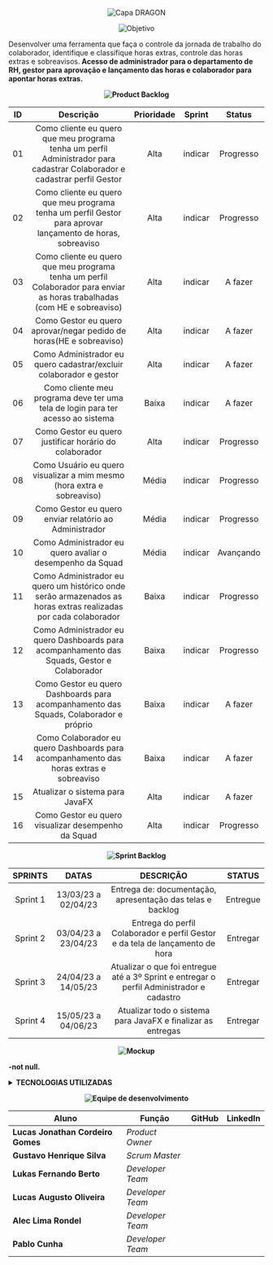 <div align="center">
 
![Capa DRAGON](https://user-images.githubusercontent.com/111617449/226095576-86edb6ff-c411-401a-8347-f37f1b7fe10f.png)
 
</div>

<div align="center">
 
![Objetivo](https://user-images.githubusercontent.com/111617449/226420067-8dd376b4-c7f0-4073-9fa3-b89afe4d7f38.png)
 
</div>

Desenvolver uma ferramenta que faça o controle da jornada de trabalho do colaborador, identifique e classifique horas extras, controle das horas extras e sobreavisos.<b>
Acesso de administrador para o departamento de RH, gestor para aprovação e lançamento das horas e colaborador para apontar horas extras.<b>

<div align="center">
 
![Product Backlog](https://user-images.githubusercontent.com/111617449/226420233-6615cd47-db32-437a-8c34-d13065f930fa.png)
 
 </div>

| ID | Descrição | Prioridade | Sprint | Status |
| :-: | :-----: | :----------: | :---: | :---: |
| 01 | Como cliente eu quero que meu programa tenha um perfil Administrador para cadastrar Colaborador e cadastrar perfil Gestor | Alta | indicar | Progresso |
| 02 | Como cliente eu quero que meu programa tenha um perfil Gestor para aprovar lançamento de horas, sobreaviso | Alta | indicar |  Progresso |
| 03 | Como cliente eu quero que meu programa tenha um perfil Colaborador para enviar as horas trabalhadas (com HE e sobreaviso) | Alta | indicar | A fazer |
| 04 | Como Gestor eu quero aprovar/negar pedido de horas(HE e sobreaviso) | Alta | indicar | A fazer |
| 05 | Como Administrador eu quero cadastrar/excluir colaborador e gestor | Alta | indicar | A fazer |
| 06 | Como cliente meu programa deve ter uma tela de login para ter acesso ao sistema | Baixa | indicar | A fazer |
| 07 | Como Gestor eu quero justificar horário do colaborador | Alta | indicar | Progresso |
| 08 | Como Usuário eu quero visualizar a mim mesmo (hora extra e sobreaviso) | Média | indicar | Progresso |
| 09 | Como Gestor eu quero enviar relatório ao Administrador| Média | indicar | Progresso |
| 10 | Como Administrador eu quero avaliar o desempenho da Squad | Média | indicar | Avançando |
| 11 | Como Administrador eu quero um histórico onde serão armazenados as horas extras realizadas por cada colaborador | Baixa | indicar | Progresso |
| 12 | Como Administrador eu quero Dashboards para acompanhamento das Squads, Gestor e Colaborador | Baixa | indicar | Progresso |
| 13 | Como Gestor eu quero Dashboards para acompanhamento das Squads, Colaborador e próprio | Baixa | indicar | A fazer |
| 14 | Como Colaborador eu quero Dashboards para acompanhamento das horas extras e sobreaviso | Baixa | indicar | A fazer |
| 15 | Atualizar o sistema para JavaFX | Alta | indicar | A fazer |
| 16 | Como Gestor eu quero visualizar desempenho da Squad | Alta | indicar | Progresso |

<div align="center">

![Sprint Backlog](https://user-images.githubusercontent.com/111617449/226683297-18907cc3-257f-451b-872c-a20534c8f223.png)

</div>


| SPRINTS | DATAS | DESCRIÇÃO | STATUS |
|:-------:|:-----:|:---------:|:------:|
| Sprint 1 | 13/03/23 a 02/04/23 | Entrega de: documentação, apresentação das telas e backlog | Entregue |
| Sprint 2 | 03/04/23 a 23/04/23 | Entrega do perfil Colaborador e perfil Gestor e da tela de lançamento de hora | Entregar |
| Sprint 3 | 24/04/23 a 14/05/23 | Atualizar o que foi entregue até a 3º Sprint e entregar o perfil Administrador e cadastro | Entregar |
| Sprint 4 | 15/05/23 a 04/06/23 | Atualizar todo o sistema para JavaFX e finalizar as entregas | Entregar |

<div align="center">

![Mockup](https://user-images.githubusercontent.com/111617449/226683334-0ddb2ed1-9d5b-4c67-a90f-6376e1ff1245.png)
 
 </div>
 
 -not null.
 
<details>
 
 <summary> TECNOLOGIAS UTILIZADAS </summary>
   <ul>
    <li><b>Contato com o cliente</b>
      <ul dir="auto">
      <a href="https://app.slack.com/"><li>Slack <img src="https://cdn-icons-png.flaticon.com/512/2111/2111615.png" height="20"></li></a>
      </ul>
    </li>

         <li><b>Desenvolvimento do projeto</b>
          <ul dir="auto">
           <li>Fluxograma e telas</li>
           <ul>
            <a href="https://www.figma.com/"><li>Figma <img src="https://cdn-icons-png.flaticon.com/512/5968/5968705.png" height="20"></li></a>
           </ul>

          <li>Hospedagem do código e controle de versão</li>
           <ul>
            <a href="https://github.com/"><li>GitHub <img src="https://cdn-icons-png.flaticon.com/512/25/25231.png" height="20"></li></a>
           </ul>

          <li>Desenvolvimento do código</li>
           <ul>
            <a href="https://code.visualstudio.com/"><li>Visual Studio Code <img src="https://cdn.icon-icons.com/icons2/2107/PNG/512/file_type_vscode_icon_130084.png"              height="20"></li></a>
           </ul>

          <li>Linguagens</li>
           <ul>
            <a href="https://www.java.com/pt-BR/"><li>Java <img src="https://cdn-icons-png.flaticon.com/512/226/226777.png" height="20"></li></a>
           </ul>

          <li>Ferramentas</li>
           <ul>
            <a href=""><li>A definir <img src="" height="20"></li></a>
           </ul>

         </ul>
        </li>
         <li><b>Comunicação interna da equipe</b>
          <ul dir="auto">
           <a href="https://discord.com/"><li>Discord <img src="https://logosmarcas.net/wp-content/uploads/2020/12/Discord-Logo.png" height="20"></li></a>
           <a href="https://www.whatsapp.com/?lang=pt_br"><li>Whatsapp <img src="https://imagepng.org/wp-content/uploads/2017/08/whatsapp-icone-1.png" height="20">                    </li></a>
          </ul>
         </ul>
 </summary>
</details>
 
<div align="center">

![Equipe de desenvolvimento](https://user-images.githubusercontent.com/111617449/227279289-39f6f145-321b-4940-8db0-28e12f9007ac.png)

</div>

<table>
<thead>
<tr>
<th>Aluno</th>
<th>Função</th>
<th>GitHub</th>
<th>LinkedIn</th>
</tr>
</thead>
<tbody>

<tr>
<td><strong>Lucas Jonathan Cordeiro Gomes</strong></td>
<td><em>Product Owner</em></td>
<td><a href="https://github.com/lucasjonathangomes"><img src="https://camo.githubusercontent.com/34f11e6964319f34c6c7153d65d7e5a9df4ba3ab0f7ea9a97a1db25c885f1c47/68747470733a2f2f6269742e6c792f336639586f3050" alt="" data-canonical-src="https://bit.ly/3f9Xo0P" style="max-width: 100%;"></a></td>
<td><a href="https://www.linkedin.com/in/lucasjonathancordeirogomes/" rel="nofollow"><img src="https://camo.githubusercontent.com/e804cb8a525c57bff5e5d5d978558cd7497b03c08c7734a1bf6eb9ac7e6b6909/68747470733a2f2f6269742e6c792f3250315a6f674d" alt="" data-canonical-src="https://bit.ly/2P1ZogM" style="max-width: 100%;"></a></td>
</tr>

<tr>
<td><strong>Gustavo Henrique Silva</strong></td>
<td><em>Scrum Master</em></td>
<td><a href="https://github.com/Gustavo394"><img src="https://camo.githubusercontent.com/34f11e6964319f34c6c7153d65d7e5a9df4ba3ab0f7ea9a97a1db25c885f1c47/68747470733a2f2f6269742e6c792f336639586f3050" alt="" data-canonical-src="https://bit.ly/3f9Xo0P" style="max-width: 100%;"></a></td>
<td><a href="https://www.linkedin.com/in/gustavo-h8-silva" rel="nofollow"><img src="https://camo.githubusercontent.com/e804cb8a525c57bff5e5d5d978558cd7497b03c08c7734a1bf6eb9ac7e6b6909/68747470733a2f2f6269742e6c792f3250315a6f674d" alt="" data-canonical-src="https://bit.ly/2P1ZogM" style="max-width: 100%;"></a></td>
</tr>
 
<tr>
<td><strong>Lukas Fernando Berto</strong></td>
<td><em>Developer Team</em></td>
<td><a href="https://github.com/LukasFernando"><img src="https://camo.githubusercontent.com/34f11e6964319f34c6c7153d65d7e5a9df4ba3ab0f7ea9a97a1db25c885f1c47/68747470733a2f2f6269742e6c792f336639586f3050" alt="" data-canonical-src="https://bit.ly/3f9Xo0P" style="max-width: 100%;"></a></td>
<td><a href="https://www.linkedin.com/in/lukas-fernando/" rel="nofollow"><img src="https://camo.githubusercontent.com/e804cb8a525c57bff5e5d5d978558cd7497b03c08c7734a1bf6eb9ac7e6b6909/68747470733a2f2f6269742e6c792f3250315a6f674d" alt="" data-canonical-src="https://bit.ly/2P1ZogM" style="max-width: 100%;"></a></td>
</tr>

<tr>
<td><strong>Lucas Augusto Oliveira</strong></td>
<td><em>Developer Team</em></td>
<td><a href="https://github.com/LucasOliveira321"><img src="https://camo.githubusercontent.com/34f11e6964319f34c6c7153d65d7e5a9df4ba3ab0f7ea9a97a1db25c885f1c47/68747470733a2f2f6269742e6c792f336639586f3050" alt="" data-canonical-src="https://bit.ly/3f9Xo0P" style="max-width: 100%;"></a></td>
<td><a href="https://www.linkedin.com/in/lucas-oliveira-1a1275108/" rel="nofollow"><img src="https://camo.githubusercontent.com/e804cb8a525c57bff5e5d5d978558cd7497b03c08c7734a1bf6eb9ac7e6b6909/68747470733a2f2f6269742e6c792f3250315a6f674d" alt="" data-canonical-src="https://bit.ly/2P1ZogM" style="max-width: 100%;"></a></td>
</tr>

<tr>
<td><strong>Alec Lima Rondel</strong></td>
<td><em>Developer Team</em></td>
<td><a href="https://github.com/aleclr"><img src="https://camo.githubusercontent.com/34f11e6964319f34c6c7153d65d7e5a9df4ba3ab0f7ea9a97a1db25c885f1c47/68747470733a2f2f6269742e6c792f336639586f3050" alt="" data-canonical-src="https://bit.ly/3f9Xo0P" style="max-width: 100%;"></a></td>
<td><a href="https://www.linkedin.com/in/alecrondel/" rel="nofollow"><img src="https://camo.githubusercontent.com/e804cb8a525c57bff5e5d5d978558cd7497b03c08c7734a1bf6eb9ac7e6b6909/68747470733a2f2f6269742e6c792f3250315a6f674d" alt="" data-canonical-src="https://bit.ly/2P1ZogM" style="max-width: 100%;"></a></td>
</tr>

<tr>
<td><strong>Pablo Cunha</strong></td>
<td><em>Developer Team</em></td>
<td><a href="https://github.com/pabloo-cunha"><img src="https://camo.githubusercontent.com/34f11e6964319f34c6c7153d65d7e5a9df4ba3ab0f7ea9a97a1db25c885f1c47/68747470733a2f2f6269742e6c792f336639586f3050" alt="" data-canonical-src="https://bit.ly/3f9Xo0P" style="max-width: 100%;"></a></td>
<td><a href="https://www.linkedin.com/in/pabloo-cunha/" rel="nofollow"><img src="https://camo.githubusercontent.com/e804cb8a525c57bff5e5d5d978558cd7497b03c08c7734a1bf6eb9ac7e6b6909/68747470733a2f2f6269742e6c792f3250315a6f674d" alt="" data-canonical-src="https://bit.ly/2P1ZogM" style="max-width: 100%;"></a></td>
</tr>

</tbody>
</table>
